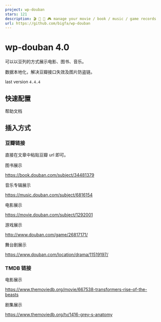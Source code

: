 ```yaml
---
project: wp-douban
stars: 121
description: 🎬 📖 🎵 🎮 manage your movie / book / music / game records
url: https://github.com/bigfa/wp-douban
---
```


wp-douban 4.0
=============

可以以豆列的方式展示电影、图书、音乐。

数据本地化，解决豆瓣接口失效及图片防盗链。

last version `4.4.4`

快速配置
----

帮助文档

插入方式
----

### 豆瓣链接

直接在文章中粘贴豆瓣 url 即可。

图书展示

https://book.douban.com/subject/34481379

音乐专辑展示

https://music.douban.com/subject/6816154

电影展示

https://movie.douban.com/subject/1292001

游戏展示

http://www.douban.com/game/26817171/

舞台剧展示

https://www.douban.com/location/drama/11519197/

### TMDB 链接

电影展示

https://www.themoviedb.org/movie/667538-transformers-rise-of-the-beasts

剧集展示

https://www.themoviedb.org/tv/1416-grey-s-anatomy

